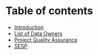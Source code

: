 # Table of contents

* [Introduction](README.md)
* [List of Data Owners](list-of-data-owners.md)
* [Project Quality Assurance](project-quality-assurance.md)
* [SESP](sesp.md)
